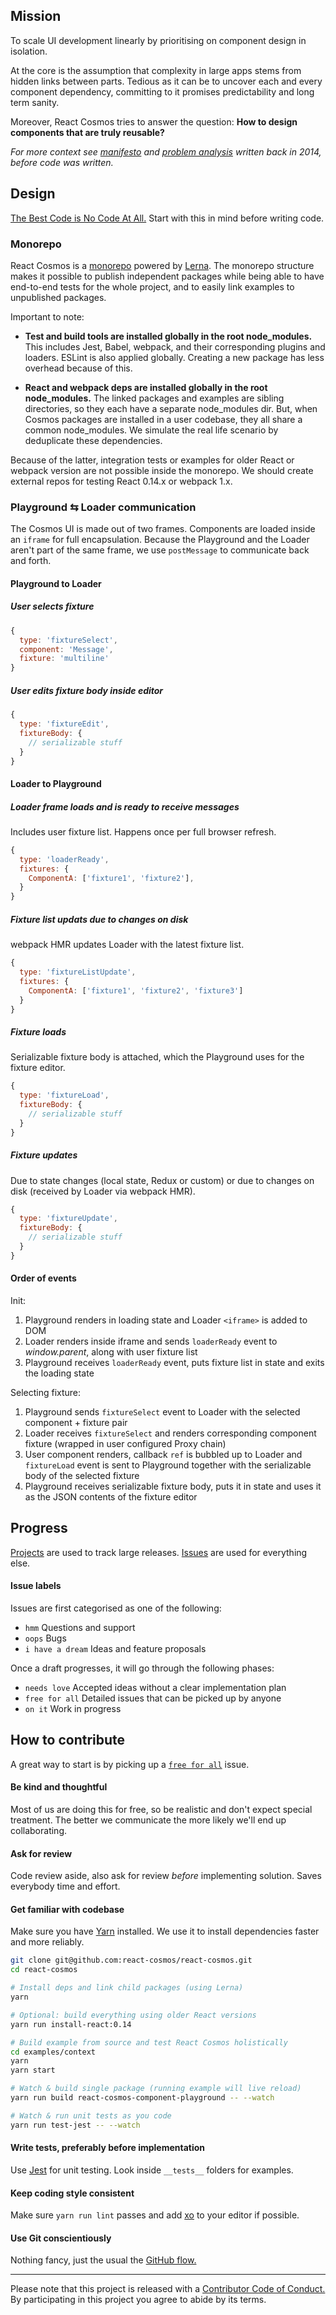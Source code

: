 ## Mission

To scale UI development linearly by prioritising on component design in isolation.

At the core is the assumption that complexity in large apps stems from hidden links between parts. Tedious as it can be to uncover each and every component dependency, committing to it promises predictability and long term sanity.

Moreover, React Cosmos tries to answer the question: **How to design components that are truly reusable?**

*For more context see [manifesto](https://github.com/react-cosmos/react-cosmos/wiki/Manifesto) and [problem analysis](https://github.com/react-cosmos/react-cosmos/wiki/Problem) written back in 2014, before code was written.*

## Design

[The Best Code is No Code At All.](http://blog.codinghorror.com/the-best-code-is-no-code-at-all/) Start with this in mind before writing code.

### Monorepo

React Cosmos is a [monorepo](packages) powered by [Lerna](https://github.com/lerna/lerna). The monorepo structure makes it possible to publish independent packages while being able to have end-to-end tests for the whole project, and to easily link examples to unpublished packages.

Important to note:

- **Test and build tools are installed globally in the root node_modules.** This includes Jest, Babel, webpack, and their corresponding plugins and loaders. ESLint is also applied globally. Creating a new package has less overhead because of this.

- **React and webpack deps are installed globally in the root node_modules.** The linked packages and examples are sibling directories, so they each have a separate node_modules dir. But, when Cosmos packages are installed in a user codebase, they all share a common node_modules. We simulate the real life scenario by deduplicate these dependencies.

Because of the latter, integration tests or examples for older React or webpack version are not possible inside the monorepo. We should create external repos for testing React 0.14.x or webpack 1.x.

### Playground ⇆ Loader communication

The Cosmos UI is made out of two frames. Components are loaded inside an `iframe` for full encapsulation. Because the Playground and the Loader aren't part of the same frame, we use `postMessage` to communicate back and forth.

#### Playground to Loader

##### User selects fixture

```js
{
  type: 'fixtureSelect',
  component: 'Message',
  fixture: 'multiline'
}
```
##### User edits fixture body inside editor

```js
{
  type: 'fixtureEdit',
  fixtureBody: {
    // serializable stuff
  }
}
```

#### Loader to Playground

##### Loader frame loads and is ready to receive messages

Includes user fixture list. Happens once per full browser refresh.

```js
{
  type: 'loaderReady',
  fixtures: {
    ComponentA: ['fixture1', 'fixture2'],
  }
}
```

##### Fixture list updats due to changes on disk

webpack HMR updates Loader with the latest fixture list.

```js
{
  type: 'fixtureListUpdate',
  fixtures: {
    ComponentA: ['fixture1', 'fixture2', 'fixture3']
  }
}
```

##### Fixture loads

Serializable fixture body is attached, which the Playground uses for the fixture editor.

```js
{
  type: 'fixtureLoad',
  fixtureBody: {
    // serializable stuff
  }
}
```

##### Fixture updates

Due to state changes (local state, Redux or custom) or due to changes on disk (received by Loader via webpack HMR).

```js
{
  type: 'fixtureUpdate',
  fixtureBody: {
    // serializable stuff
  }
}
```

#### Order of events

Init:

1. Playground renders in loading state and Loader `<iframe>` is added to DOM
1. Loader renders inside iframe and sends `loaderReady` event to *window.parent*, along with user fixture list
1. Playground receives `loaderReady` event, puts fixture list in state and exits the loading state

Selecting fixture:

1. Playground sends `fixtureSelect` event to Loader with the selected component + fixture pair
1. Loader receives `fixtureSelect` and renders corresponding component fixture (wrapped in user configured Proxy chain)
1. User component renders, callback `ref` is bubbled up to Loader and `fixtureLoad` event is sent to Playground together with the serializable body of the selected fixture
1. Playground receives serializable fixture body, puts it in state and uses it as the JSON contents of the fixture editor

## Progress

[Projects](https://github.com/react-cosmos/react-cosmos/projects) are used to track large releases. [Issues](https://github.com/react-cosmos/react-cosmos/issues) are used for everything else.

#### Issue labels

Issues are first categorised as one of the following:
- `hmm` Questions and support
- `oops` Bugs
- `i have a dream` Ideas and feature proposals

Once a draft progresses, it will go through the following phases:
- `needs love` Accepted ideas without a clear implementation plan
- `free for all` Detailed issues that can be picked up by anyone
- `on it` Work in progress

## How to contribute

A great way to start is by picking up a [`free for all`](https://github.com/react-cosmos/react-cosmos/issues?q=is%3Aopen+is%3Aissue+label%3A%22free+for+all%22) issue.

#### Be kind and thoughtful

Most of us are doing this for free, so be realistic and don't expect special treatment. The better we communicate the more likely we'll end up collaborating.

#### Ask for review

Code review aside, also ask for review *before* implementing solution. Saves everybody time and effort.

#### Get familiar with codebase

Make sure you have [Yarn](https://yarnpkg.com/) installed. We use it to install dependencies faster and more reliably.

```bash
git clone git@github.com:react-cosmos/react-cosmos.git
cd react-cosmos

# Install deps and link child packages (using Lerna)
yarn

# Optional: build everything using older React versions
yarn run install-react:0.14

# Build example from source and test React Cosmos holistically
cd examples/context
yarn
yarn start

# Watch & build single package (running example will live reload)
yarn run build react-cosmos-component-playground -- --watch

# Watch & run unit tests as you code
yarn run test-jest -- --watch
```

#### Write tests, preferably before implementation

Use [Jest](https://facebook.github.io/jest/) for unit testing. Look inside `__tests__` folders for examples.

#### Keep coding style consistent

Make sure `yarn run lint` passes and add [xo](https://github.com/sindresorhus/xo) to your editor if possible.

#### Use Git conscientiously

Nothing fancy, just the usual the [GitHub flow.](https://guides.github.com/introduction/flow/)

---

Please note that this project is released with a [Contributor Code of Conduct.](CODE_OF_CONDUCT.md) By participating in this project you agree to abide by its terms.
